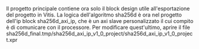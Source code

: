 Il progetto principale contiene ora solo il block design utile all'esportazione del progetto in Vitis. La logica dell'algoritmo sha256d è ora nel progetto dell'ip block sha256d_axi_ip, che è un axi slave personalizzato il cui compito è di comunicare con il processore. Per modificare quest'ultimo, aprire il file sha256d_final.tmp/sha256d_axi_ip_v1_0_project/sha256d_axi_ip_v1_0_project.xpr